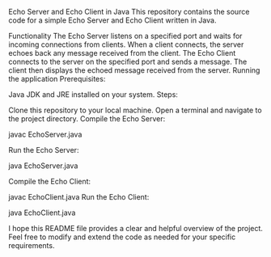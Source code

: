 Echo Server and Echo Client in Java
This repository contains the source code for a simple Echo Server and Echo Client written in Java.

Functionality
The Echo Server listens on a specified port and waits for incoming connections from clients.
When a client connects, the server echoes back any message received from the client.
The Echo Client connects to the server on the specified port and sends a message.
The client then displays the echoed message received from the server.
Running the application
Prerequisites:

Java JDK and JRE installed on your system.
Steps:

Clone this repository to your local machine.
Open a terminal and navigate to the project directory.
Compile the Echo Server:

javac EchoServer.java

Run the Echo Server:

java EchoServer.java

Compile the Echo Client:

javac EchoClient.java
Run the Echo Client:

java EchoClient.java 

I hope this README file provides a clear and helpful overview of the project. Feel free to modify and extend the code as needed for your specific requirements.

